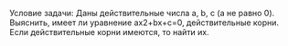 Условие задачи: Даны действительные числа a, b, c (a не равно 0). Выяснить, имеет ли уравнение ax2+bx+c=0,
действительные корни. Если действительные корни имеются, то найти их.
